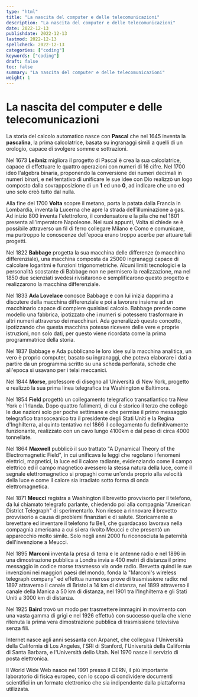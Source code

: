 ```yaml
---
type: "html"
title: "La nascita del computer e delle telecomunicazioni"
description: "La nascita del computer e delle telecomunicazioni"
date: 2022-12-13
publishdate: 2022-12-13
lastmod: 2022-12-13
spellcheck: 2022-12-13
categories: ["coding"]
keywords: ["coding"]
draft: false
toc: false
summary: "La nascita del computer e delle telecomunicazioni"
weight: 1
---
```


# La nascita del computer e delle telecomunicazioni

La storia del calcolo automatico nasce con **Pascal** che nel 1645 inventa la **pascalina**, la prima calcolatrice, basata su ingranaggi simili a quelli di un orologio, capace di svolgere somme e sottrazioni.

Nel 1673 **Leibniz** migliora il progetto di Pascal è crea la sua calcolatrice, capace di effettuare le quattro operazioni con numeri di 16 cifre. Nel 1700 ideò l'algebra binaria, proponendo la conversione dei numeri decimali in numeri binari, e nel tentativo di unificare le sue idee con Dio realizzò un logo composto dalla sovrapposizione di un **1**  ed uno **0**, ad indicare che uno ed uno solo creò tutto dal nulla.

Alla fine del 1700 **Volta** scopre il metano, porta la patata dalla Francia in Lombardia, inventa la Lucerna che apre la strada dell'illuminazione a gas. Ad inizio 800 inventa l'elettroforo, il condensatore e la pila che nel 1801 presenta all'imperatore Napoleone. Nei suoi appunti, Volta si chiede se è possibile attraverso un fil di ferro collegare Milano e Como e comunicare, ma purtroppo le conoscenze dell'epoca erano troppo acerbe per attuare tali progetti.

Nel 1822 **Babbage** progetta la sua macchina delle differenze (o macchina differenziale), una macchina composta da 25000 ingranaggi capace di calcolare logaritmi e funzioni trigonometriche. Alcuni limiti tecnologici e la personalità scostante di Babbage non ne permisero la realizzazione, ma nel 1850 due scienziati svedesi  rivisitarono e semplificarono questo progetto e realizzarono la macchina differenziale.

Nel 1833 **Ada Lovelace** conosce Babbage e con lui inizia dapprima a discutere della macchina differenziale e poi a lavorare insieme ad un macchinario capace di compiere qualsiasi calcolo. Babbage prende come modello una fabbrica, ipotizzato che i numeri si potessero trasformare in altri numeri attraverso dei macchinari. Ada generalizzò questo concetto, ipotizzando che questa macchina potesse ricevere delle vere e proprie istruzioni, non solo dati, per questo viene ricordata come la prima programmatrice della storia.

Nel 1837 Babbage e Ada pubblicano le loro idee sulla macchina analitica, un vero è proprio  computer, basato su ingranaggi, che poteva elaborare i dati a partire da un programma scritto su una scheda perforata, schede che all'epoca si usavano per i telai meccanici.

Nel 1844 **Morse**, professore di disegno all'Università di New York, progetto e realizzò la sua prima linea telegrafica tra Washington e Baltimora.

Nel 1854 **Field** progettò un collegamento telegrafico transatlantico tra New York e l'Irlanda. Dopo quattro fallimenti, di cui è storico il terzo che collegò le due nazioni solo per poche settimane e che permise il primo messaggio telegrafico transoceanico tra il presidente degli Stati Uniti e la Regina d'Inghilterra, al quinto tentativo nel 1866 il collegamento fu definitivamente funzionante, realizzato con un cavo lungo 4100km e dal peso di circa 4000 tonnellate.

Nel 1864 **Maxwell** pubblicò il suo trattato "A Dynamical Theory of the Electromagnetic Field", in cui unificava le leggi che regolano i fenomeni elettrici, magnetici, la luce ed il calore radiante, evidenziando come il campo elettrico ed il campo magnetico avessero la stessa natura della luce, come il segnale elettromagnetico si propaghi come un'onda proprio alla velocità della luce e come il calore sia irradiato sotto forma di onda elettromagnetica.

Nel 1871 **Meucci** registra a Washington il brevetto provvisorio per il telefono, da lui chiamato telegrafo parlante, chiedendo poi alla compagnia "American District Telegraph" di sperimentarlo. Non riesce a rinnovare il brevetto provvisorio a causa di problemi finanziari e di salute. Storicamente a brevettare ed inventare il telefono fu Bell, che guardacaso lavorava nella compagnia americana a cui si era rivolto Meucci e che presentò un apparecchio molto simile. Solo negli anni 2000 fu riconosciuta la paternità dell'invenzione a Meucci.

Nel 1895 **Marconi** inventa la presa di terra e le antenne radio e nel 1896 in una dimostrazione pubblica a Londra invia a 400 metri di distanza il primo messaggio in codice morse trasmesso via onde radio. Brevetta quindi le sue invenzioni nei maggiori paesi del mondo, fonda la "Marconi's wireless telegraph company" ed effettua numerose prove di trasmissione radio: nel 1897 attraverso il canale di Bristol a 14 km di distanza, nel 1899 attraverso il canale della Manica a 50 km di distanza, nel 1901 tra l'Inghilterra e gli Stati Uniti a 3000 km di distanza.

Nel 1925 **Baird** trovò un modo per trasmettere immagini in movimento con una vasta gamma di grigi e nel 1926 effettuò con successo quella che viene ritenuta la prima vera dimostrazione pubblica di trasmissione televisiva senza fili.

Internet nasce agli anni sessanta con Arpanet, che collegava l'Università della California di Los Angeles, l'SRI di Stanford, l'Università della California di Santa Barbara, e l'Università dello Utah. Nel 1970 nasce il servizio di posta elettronica.

Il World Wide Web nasce nel 1991 presso il CERN, il più importante laboratorio di fisica europeo, con lo scopo di condividere documenti scientifici in un formato elettronico che sia indipendente dalla piattaforma utilizzata.

